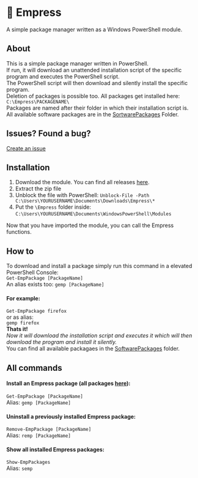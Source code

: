 # 👑 Empress
A simple package manager written as a Windows PowerShell module.

## About
This is a simple package manager written in PowerShell.  
If run, it will download an unattended installation script of the specific program and executes the PowerShell script.  
The PowerShell script will then download and silently install the specific program.   
Deletion of packages is possible too.
All packages get installed here: ```C:\Empress\PACKAGENAME\```  
Packages are named after their folder in which their installation script is.  
All available software packages are in the [SortwarePackages](https://github.com/Neocky/Empress/tree/main/SoftwarePackages) Folder.

## Issues? Found a bug?
[Create an issue](https://github.com/Neocky/Empress/issues/new/choose)

## Installation
1. Download the module. You can find all releases [here](https://github.com/Neocky/Empress/releases).  
2. Extract the zip file  
3. Unblock the file with PowerShell: ```Unblock-File -Path C:\Users\YOURUSERNAME\Documents\Downloads\Empress\*```
3. Put the ```\Empress``` folder inside:  ```C:\Users\YOURUSERNAME\Documents\WindowsPowerShell\Modules```  

Now that you have imported the module, you can call the Empress functions.  
  
  
## How to
To download and install a package simply run this command in a elevated PowerShell Console:  
```Get-EmpPackage [PackageName]```  
An alias exists too: ```gemp [PackageName]```  
#### For example:  
```Get-EmpPackage firefox```  
or as alias:  
```gemp firefox```  
**Thats it!**  
*Now it will download the installation script and executes it which will then download the program and install it silently.*  
You can find all available packagaes in the [SoftwarePackages](https://github.com/Neocky/Empress/tree/main/SoftwarePackages) folder.

## All commands
#### Install an Empress package (all packages [here](https://github.com/Neocky/Empress/tree/main/SoftwarePackages)):  
```Get-EmpPackage [PackageName]```  
Alias:   ```gemp [PackageName]```  
#### Uninstall a previously installed Empress package:  
```Remove-EmpPackage [PackageName]```  
Alias:   ```remp [PackageName]```  
#### Show all installed Empress packages:  
```Show-EmpPackages```  
Alias:   ```semp```  
